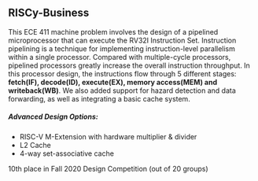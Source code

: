 ## RISCy-Business
This ECE 411 machine problem involves the design of a pipelined microprocessor that can execute the RV32I Instruction Set. 
Instruction pipelining is a technique for implementing instruction-level parallelism within a single processor. 
Compared with multiple-cycle processors, pipelined processors greatly increase the overall instruction throughput. 
In this processor design, the instructions flow through 5 different stages: **fetch(IF), decode(ID), execute(EX), memory access(MEM) and writeback(WB)**. 
We also added support for hazard detection and data forwarding, as well as integrating a basic cache system. 
##### Advanced Design Options:
- RISC-V M-Extension with hardware multiplier & divider
- L2 Cache
- 4-way set-associative cache

10th place in Fall 2020 Design Competition (out of 20 groups)
